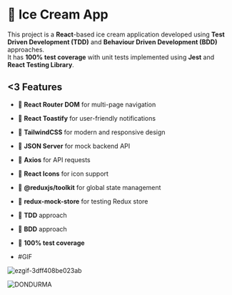 # 🍦 Ice Cream App

This project is a **React**-based ice cream application developed using **Test Driven Development (TDD)** and **Behaviour Driven Development (BDD)** approaches.  
It has **100% test coverage** with unit tests implemented using **Jest** and **React Testing Library**.

## <3 Features

- 🍦 **React Router DOM** for multi-page navigation  
- 🍦 **React Toastify** for user-friendly notifications  
- 🍦 **TailwindCSS** for modern and responsive design  
- 🍦 **JSON Server** for mock backend API  
- 🍦 **Axios** for API requests  
- 🍦 **React Icons** for icon support  
- 🍦 **@reduxjs/toolkit** for global state management  
- 🍦 **redux-mock-store** for testing Redux store  
- 🍦 **TDD** approach  
- 🍦 **BDD** approach  
- 🍦 **100% test coverage**

- #GIF

![ezgif-3dff408be023ab](https://github.com/user-attachments/assets/51565508-6883-4475-922e-aff89263db3f)


![DONDURMA](https://github.com/user-attachments/assets/73855fa7-b2f6-4e63-a0ee-6e323e01e01d)

